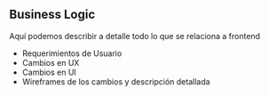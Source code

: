 ## Business Logic ##
Aquí podemos describir a detalle todo lo que se relaciona a frontend
* Requerimientos de Usuario
* Cambios en UX
* Cambios en UI
* Wireframes de los cambios y descripción detallada
